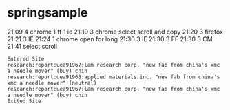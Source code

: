 # springsample

21:09 4 chrome 1 ff 1 ie
21:19 3 chrome select scroll and copy
21:20 3 firefox
21:21 3 IE
21:24 1 chrome open for long
21:30 3 IE
21:30 3 FF
21:30 3 CM
21:41 select scroll


	
	Entered Site
	research:report:uea91967:lam research corp. "new fab from china's xmc a needle mover" (buy) chin
	research:report:uea91968:applied materials inc. "new fab from china's xmc a needle mover" (neutral)
	research:report:uea91967:lam research corp. "new fab from china's xmc a needle mover" (buy) chin
	Exited Site
